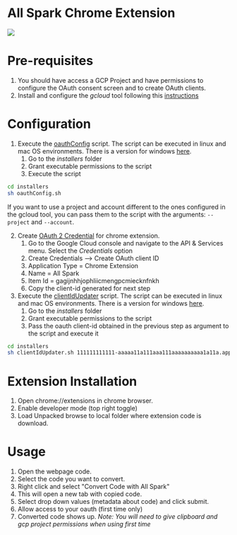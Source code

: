 # All Spark Chrome Extension
![](./docs/chrm-ext-demo.gif)

# Pre-requisites
1. You should have access a GCP Project and have permissions to configure the OAuth consent screen and to create OAuth clients.
2. Install and configure the _gcloud_ tool following this [instructions](https://cloud.google.com/sdk/docs/install)
 
# Configuration
1. Execute the [oauthConfig](./installers/oauthConfig.sh) script. The script can be executed in linux and mac OS environments. There is a version for windows [here](./installers/oauthConfig.bat).
   1. Go to the _installers_ folder
   2. Grant executable permissions to the script
   3. Execute the script
```sh
cd installers
sh oauthConfig.sh
```
If you want to use a project and account different to the ones configured in the gcloud tool, you can pass them to the script with the arguments: `--project` and `--account`.

2. Create [OAuth 2 Credential](https://console.cloud.google.com/apis/credentials) for chrome extension.
   1. Go to the Google Cloud console and navigate to the API & Services menu. Select the _Credentials_ option
   2. Create Credentials --> Create OAuth client ID
   3. Application Type = Chrome Extension
   4. Name = All Spark
   5. Item Id = gagijnhhjophliicmengpcmiecknfnkh
   6. Copy the client-id generated for next step
3. Execute the [clientIdUpdater](./installers/clientUpdater.sh) script. The script can be executed in linux and mac OS environments. There is a version for windows [here](./installers/clientUpdater.bat).
   1. Go to the _installers_ folder
   2. Grant executable permissions to the script
   3. Pass the oauth client-id obtained in the previous step as argument to the script and execute it
```sh
cd installers
sh clientIdUpdater.sh 111111111111-aaaaa11a111aaa111aaaaaaaaaa1a11a.apps.googleusercontent.com
```

# Extension Installation
1. Open chrome://extensions in chrome browser.
2. Enable developer mode (top right toggle)
3. Load Unpacked browse to local folder where extension code is download.

# Usage
1. Open the webpage code.
2. Select the code you want to convert.
3. Right click and select "Convert Code with All Spark"
4. This will open a new tab with copied code.
5. Select drop down values (metadata about code) and click submit.
6. Allow access to your oauth (first time only)
7. Converted code shows up.
*Note: You will need to give clipboard and gcp project permissions when using first time* 
